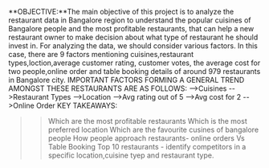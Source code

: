**OBJECTIVE:**The main objective of this project is to analyze the restaurant data in Bangalore region to understand the popular cuisines of Bangalore people and the most profitable restaurants, 
that can help a new restaurant owner to make decision about what type of restaurant he should invest in.
For analyzing the data, we should consider various factors. In this case, there are 9 factors mentioning cuisines,restaurant types,loction,average customer rating, customer votes,
the average cost for two people,online order and table booking details of around 979 restaurants in Bangalore city.
IMPORTANT FACTORS FORMING A GENERAL TREND AMONGST THESE RESTAURANTS ARE AS FOLLOWS:
-->Cuisines
-->Restaurant Types
-->Location
-->Avg rating out of 5
-->Avg cost for 2
-->Online Order
KEY TAKEAWAYS:
>>Which are the most profitable restaurants
>>Which is the most preferred location
>>Which are the favourite cusines of bangalore people
>>How people approach restaurants- online orders Vs Table Booking
>>Top 10 restaurants - identify competitors in a specific location,cuisine tyep and restaurant type.
